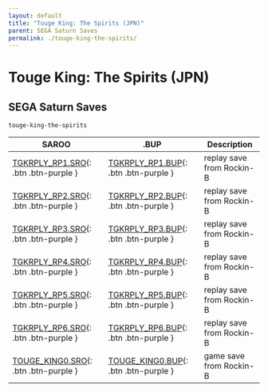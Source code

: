 ```yaml
---
layout: default
title: "Touge King: The Spirits (JPN)"
parent: SEGA Saturn Saves
permalink: ./touge-king-the-spirits/
---
```

# Touge King: The Spirits (JPN)

## SEGA Saturn Saves

`touge-king-the-spirits`

| SAROO | .BUP | Description |
|------|----------|-------------|
| [TGKRPLY_RP1.SRO](TGKRPLY_RP1.SRO){: .btn .btn-purple } | [TGKRPLY_RP1.BUP](TGKRPLY_RP1.BUP){: .btn .btn-purple } | replay save from Rockin-B |
| [TGKRPLY_RP2.SRO](TGKRPLY_RP2.SRO){: .btn .btn-purple } | [TGKRPLY_RP2.BUP](TGKRPLY_RP2.BUP){: .btn .btn-purple } | replay save from Rockin-B |
| [TGKRPLY_RP3.SRO](TGKRPLY_RP3.SRO){: .btn .btn-purple } | [TGKRPLY_RP3.BUP](TGKRPLY_RP3.BUP){: .btn .btn-purple } | replay save from Rockin-B |
| [TGKRPLY_RP4.SRO](TGKRPLY_RP4.SRO){: .btn .btn-purple } | [TGKRPLY_RP4.BUP](TGKRPLY_RP4.BUP){: .btn .btn-purple } | replay save from Rockin-B |
| [TGKRPLY_RP5.SRO](TGKRPLY_RP5.SRO){: .btn .btn-purple } | [TGKRPLY_RP5.BUP](TGKRPLY_RP5.BUP){: .btn .btn-purple } | replay save from Rockin-B |
| [TGKRPLY_RP6.SRO](TGKRPLY_RP6.SRO){: .btn .btn-purple } | [TGKRPLY_RP6.BUP](TGKRPLY_RP6.BUP){: .btn .btn-purple } | replay save from Rockin-B |
| [TOUGE_KING0.SRO](TOUGE_KING0.SRO){: .btn .btn-purple } | [TOUGE_KING0.BUP](TOUGE_KING0.BUP){: .btn .btn-purple } | game save from Rockin-B |
